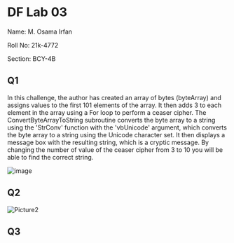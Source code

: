 # DF Lab 03
Name: M. Osama Irfan

Roll No: 21k-4772

Section: BCY-4B
## Q1
In this challenge, the author has created an array of bytes (byteArray) and assigns values to the first 101 elements of the array. It then adds 3 to each element in the array using a For loop to perform a ceaser cipher. The ConvertByteArrayToString subroutine converts the byte array to a string using the 'StrConv' function with the 'vbUnicode' argument, which converts the byte array to a string using the Unicode character set. It then displays a message box with the resulting string, which is a cryptic message. By changing the number of value of the ceaser cipher from 3 to 10 you will be able to find the correct string.

![image](https://user-images.githubusercontent.com/115397536/230839920-7d9f1764-281a-4fcc-8a16-76a005c42324.png)

## Q2

![Picture2](https://user-images.githubusercontent.com/115397536/230845156-6a388234-b176-4052-a4c7-8a2ef2ae7fe6.png)


## Q3
